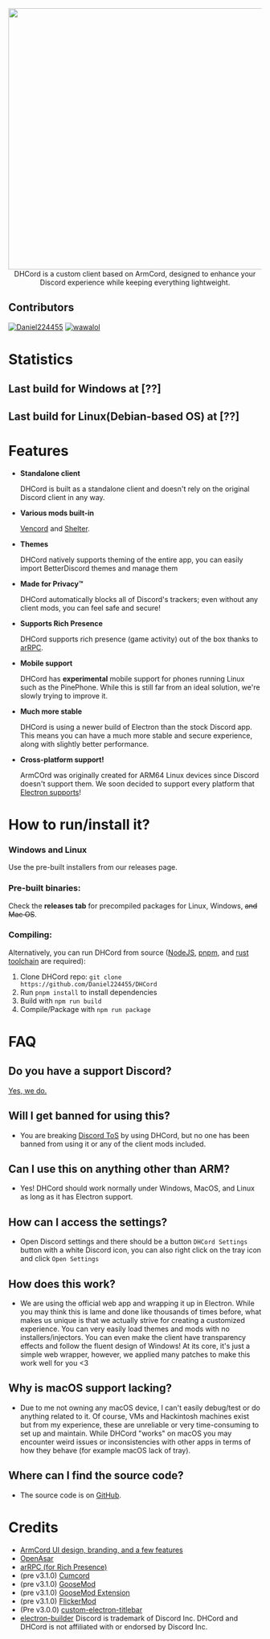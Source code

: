 
<div align="center">
<img src="http://denishatingclub.eu/images/img69.jpg" width="520">
 <br>DHCord is a custom client based on ArmCord, designed to enhance your Discord experience while keeping everything lightweight. 
</div>

## Contributors
[<img alt="Daniel224455" src="https://images.weserv.nl/?url=https://avatars.githubusercontent.com/u/90069111?v=4&w=45&fit=cover&mask=circle&maxage=7d" />](https://github.com/Daniel224455)
[<img alt="wawalol" src="https://images.weserv.nl/?url=https://avatars.githubusercontent.com/u/126290309?v=4&w=45&fit=cover&mask=circle&maxage=7d" />](https://github.com/wawaloll)

# Statistics
## Last build for Windows at [??]
## Last build for Linux(Debian-based OS) at [??]


# Features

- **Standalone client** 

   DHCord is built as a standalone client and doesn't rely on the original Discord client in any way.

- **Various mods built-in**
 
   [Vencord](https://github.com/Vendicated/Vencord) and [Shelter](https://github.com/uwu/shelter).

- **Themes**

   DHCord natively supports theming of the entire app, you can easily import BetterDiscord themes and manage them

- **Made for Privacy™**

   DHCord automatically blocks all of Discord's trackers; even without any client mods, you can feel safe and secure!

- **Supports Rich Presence**

   DHCord supports rich presence (game activity) out of the box thanks to [arRPC](https://arrpc.openasar.dev).
   
- **Mobile support**

   DHCord has **experimental** mobile support for phones running Linux such as the PinePhone. While this is still far from an ideal solution, we're slowly trying to improve it.

- **Much more stable**

   DHCord is using a newer build of Electron than the stock Discord app. This means you can have a much more stable and secure experience, along with slightly better performance.


- **Cross-platform support!**

   ArmCOrd was originally created for ARM64 Linux devices since Discord doesn't support them. We soon decided to support every platform that [Electron supports](https://github.com/electron/electron#platform-support)!
  
# How to run/install it?

### Windows and Linux
Use the pre-built installers from our releases page.


### Pre-built binaries:
 Check the **releases tab** for precompiled packages for Linux, Windows, <s>and Mac OS</s>.  

### Compiling:
 Alternatively, you can run DHCord from source ([NodeJS](https://nodejs.dev), [pnpm](https://pnpm.io/installation#using-npm), and [rust toolchain](https://www.rust-lang.org/tools/install) are required):    
 1. Clone DHCord repo: `git clone https://github.com/Daniel224455/DHCord`    
 2. Run `pnpm install` to install dependencies   
 3. Build with `npm run build`   
 4. Compile/Package with `npm run package`    


# FAQ
## Do you have a support Discord?

[Yes, we do.](https://discord.gg/jNYKGYfQ)

## Will I get banned for using this?   
- You are breaking [Discord ToS](https://discord.com/terms#software-in-discord%E2%80%99s-services) by using DHCord, but no one has been banned from using it or any of the client mods included.

## Can I use this on anything other than ARM?
- Yes! DHCord should work normally under Windows, MacOS, and Linux as long as it has Electron support.  

## How can I access the settings?
- Open Discord settings and there should be a button `DHCord Settings` button with a white Discord icon, you can also right click on the tray icon and click `Open Settings`

## How does this work?   
- We are using the official web app and wrapping it up in Electron. While you may think this is lame and done like thousands of times before, what makes us unique is that we actually strive for creating a customized experience. You can very easily load themes and mods with no installers/injectors. You can even make the client have transparency effects and follow the fluent design of Windows! At its core, it's just a simple web wrapper, however, we applied many patches to make this work well for you <3

## Why is macOS support lacking?
- Due to me not owning any macOS device, I can't easily debug/test or do anything related to it. Of course, VMs and Hackintosh machines exist but from my experience, these are unreliable or very time-consuming to set up and maintain. While DHCord "works" on macOS you may encounter weird issues or inconsistencies with other apps in terms of how they behave (for example macOS lack of tray).

## Where can I find the source code?
- The source code is on [GitHub](https://github.com/Daniel224455/DHCord).


# Credits
- [ArmCord UI design, branding, and a few features](https://github.com/kckarnige)
- [OpenAsar](https://github.com/GooseMod/OpenAsar)
- [arRPC (for Rich Presence)](https://github.com/OpenAsar/arrpc)
- (pre v3.1.0) [Cumcord](https://github.com/Cumcord/Cumcord)
- (pre v3.1.0) [GooseMod](https://github.com/GooseMod/GooseMod)
- (pre v3.1.0) [GooseMod Extension](https://github.com/GooseMod/extension)
- (pre v3.1.0) [FlickerMod](https://github.com/FlickerMod)
- (Pre v3.0.0) [custom-electron-titlebar](https://github.com/AlexTorresSk/custom-electron-titlebar)
- [electron-builder](https://electron.build)
Discord is trademark of Discord Inc. DHCord and DHCord is not affiliated with or endorsed by Discord Inc. 


